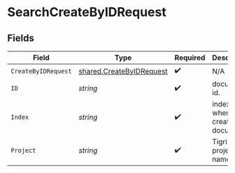 # SearchCreateByIDRequest


## Fields

| Field                                                                | Type                                                                 | Required                                                             | Description                                                          |
| -------------------------------------------------------------------- | -------------------------------------------------------------------- | -------------------------------------------------------------------- | -------------------------------------------------------------------- |
| `CreateByIDRequest`                                                  | [shared.CreateByIDRequest](../../models/shared/createbyidrequest.md) | :heavy_check_mark:                                                   | N/A                                                                  |
| `ID`                                                                 | *string*                                                             | :heavy_check_mark:                                                   | document id.                                                         |
| `Index`                                                              | *string*                                                             | :heavy_check_mark:                                                   | index name where to create document.                                 |
| `Project`                                                            | *string*                                                             | :heavy_check_mark:                                                   | Tigris project name.                                                 |